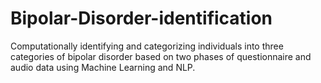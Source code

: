 # Bipolar-Disorder-identification
Computationally identifying and categorizing individuals into three categories of bipolar disorder based on two phases of questionnaire and audio data using Machine Learning and NLP.
